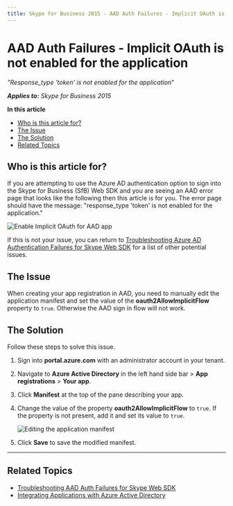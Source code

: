 ```yaml
---
title: Skype for Business 2015 - AAD Auth Failures - Implicit OAuth is not enabled for the application
---
```

# AAD Auth Failures - Implicit OAuth is not enabled for the application

_"Response_type 'token' is not enabled for the application_"

_**Applies to:** Skype for Business 2015_

**In this article**
- [Who is this article for?](#audience)
- [The Issue](#issue)
- [The Solution](#solution)
- [Related Topics](#related-topics)

<a name="audience"></a>
## Who is this article for?

If you are attempting to use the Azure AD authentication option to sign into the Skype for Business (SfB) Web SDK and you are seeing an AAD error page that looks like the following then this article is for you. The error page should have the message: "response_type 'token' is not enabled for the application."

![Enable Implicit OAuth for AAD app](../../../images/troubleshooting/auth/TokenNotEnabled.PNG)

If this is not your issue, you can return to [Troubleshooting Azure AD Authentication Failures for Skype Web SDK](./AADAuthFailures.md) for a list of other potential issues.

<a name="issue"></a>
## The Issue

When creating your app registration in AAD, you need to manually edit the application manifest and set the value of the **oauth2AllowImplicitFlow** property to `true`. Otherwise the AAD sign in flow will not work.

<a name="solution"></a>
## The Solution

Follow these steps to solve this issue.

1. Sign into **portal.azure.com** with an administrator account in your tenant.
2. Navigate to **Azure Active Directory** in the left hand side bar > **App registrations** > **Your app**.
3. Click **Manifest** at the top of the pane describing your app.
4. Change the value of the property **oauth2AllowImplicitFlow** to `true`. If the property is not present, add it and set its value to `true`.

   ![Editing the application manifest](../../../images/troubleshooting/auth/AADEditManifest.PNG)

5. Click **Save** to save the modified manifest.

---

<a name="related-topics"></a>
## Related Topics

- [Troubleshooting AAD Auth Failures for Skype Web SDK](./AADAuthFailures.md)
- [Integrating Applications with Azure Active Directory](/azure/active-directory/active-directory-integrating-applications)
